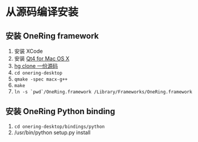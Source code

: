 # 从源码编译安装 #

## 安装 OneRing framework ##
  1. 安装 XCode
  1. 安装 [Qt4 for Mac OS X](http://qt.nokia.com/downloads/qt-for-open-source-cpp-development-on-mac-os-x)
  1. [hg clone 一份源码](http://code.google.com/p/onering-desktop/source/checkout)
  1. `cd onering-desktop`
  1. `qmake -spec macx-g++`
  1. `make`
  1. ``ln -s `pwd`/OneRing.framework /Library/Frameworks/OneRing.framework``

## 安装 OneRing Python binding ##
  1. `cd onering-desktop/bindings/python`
  1. /usr/bin/python setup.py install